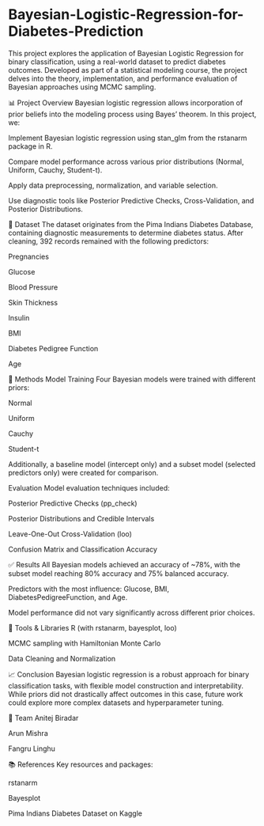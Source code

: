 # Bayesian-Logistic-Regression-for-Diabetes-Prediction
This project explores the application of Bayesian Logistic Regression for binary classification, using a real-world dataset to predict diabetes outcomes. Developed as part of a statistical modeling course, the project delves into the theory, implementation, and performance evaluation of Bayesian approaches using MCMC sampling.

📊 Project Overview
Bayesian logistic regression allows incorporation of prior beliefs into the modeling process using Bayes’ theorem. In this project, we:

Implement Bayesian logistic regression using stan_glm from the rstanarm package in R.

Compare model performance across various prior distributions (Normal, Uniform, Cauchy, Student-t).

Apply data preprocessing, normalization, and variable selection.

Use diagnostic tools like Posterior Predictive Checks, Cross-Validation, and Posterior Distributions.

📁 Dataset
The dataset originates from the Pima Indians Diabetes Database, containing diagnostic measurements to determine diabetes status. After cleaning, 392 records remained with the following predictors:

Pregnancies

Glucose

Blood Pressure

Skin Thickness

Insulin

BMI

Diabetes Pedigree Function

Age

🧪 Methods
Model Training
Four Bayesian models were trained with different priors:

Normal

Uniform

Cauchy

Student-t

Additionally, a baseline model (intercept only) and a subset model (selected predictors only) were created for comparison.

Evaluation
Model evaluation techniques included:

Posterior Predictive Checks (pp_check)

Posterior Distributions and Credible Intervals

Leave-One-Out Cross-Validation (loo)

Confusion Matrix and Classification Accuracy

✅ Results
All Bayesian models achieved an accuracy of ~78%, with the subset model reaching 80% accuracy and 75% balanced accuracy.

Predictors with the most influence: Glucose, BMI, DiabetesPedigreeFunction, and Age.

Model performance did not vary significantly across different prior choices.

🔧 Tools & Libraries
R (with rstanarm, bayesplot, loo)

MCMC sampling with Hamiltonian Monte Carlo

Data Cleaning and Normalization

📈 Conclusion
Bayesian logistic regression is a robust approach for binary classification tasks, with flexible model construction and interpretability. While priors did not drastically affect outcomes in this case, future work could explore more complex datasets and hyperparameter tuning.

👥 Team
Anitej Biradar

Arun Mishra

Fangru Linghu

📚 References
Key resources and packages:

rstanarm

Bayesplot

Pima Indians Diabetes Dataset on Kaggle
